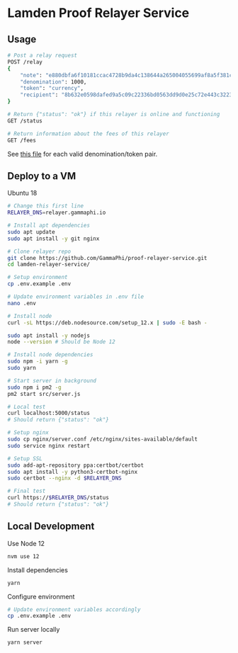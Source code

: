 # Lamden Proof Relayer Service

## Usage

```bash
# Post a relay request
POST /relay
{
    "note": "e880dbfa6f10181ccac4728b9da4c138644a265004055699af8a5f381cd22c8ad8e031fc3c7ff574a477f462d031b26b773bc5f537a85893be4576c2f83a", 
    "denomination": 1000, 
    "token": "currency", 
    "recipient": "8b632e0598dafed9a5c09c22336bd0563dd9d0e25c72e443c3223faacc1a369d"
}
```

```bash
# Return {"status": "ok"} if this relayer is online and functioning
GET /status
```

```bash
# Return information about the fees of this relayer
GET /fees
```

See [this file](src/config.js) for each valid denomination/token pair.

## Deploy to a VM

Ubuntu 18

```bash
# Change this first line
RELAYER_DNS=relayer.gammaphi.io

# Install apt dependencies
sudo apt update
sudo apt install -y git nginx

# Clone relayer repo
git clone https://github.com/GammaPhi/proof-relayer-service.git
cd lamden-relayer-service/

# Setup environment
cp .env.example .env

# Update environment variables in .env file
nano .env

# Install node
curl -sL https://deb.nodesource.com/setup_12.x | sudo -E bash -

sudo apt install -y nodejs
node --version # Should be Node 12

# Install node dependencies
sudo npm -i yarn -g
sudo yarn

# Start server in background
sudo npm i pm2 -g
pm2 start src/server.js

# Local test
curl localhost:5000/status
# Should return {"status": "ok"}

# Setup nginx
sudo cp nginx/server.conf /etc/nginx/sites-available/default 
sudo service nginx restart

# Setup SSL
sudo add-apt-repository ppa:certbot/certbot
sudo apt install -y python3-certbot-nginx
sudo certbot --nginx -d $RELAYER_DNS

# Final test
curl https://$RELAYER_DNS/status
# Should return {"status": "ok"}
```

## Local Development

Use Node 12

```bash
nvm use 12
```

Install dependencies

```bash
yarn
```

Configure environment

```bash
# Update environment variables accordingly
cp .env.example .env  
```

Run server locally

```bash
yarn server
```